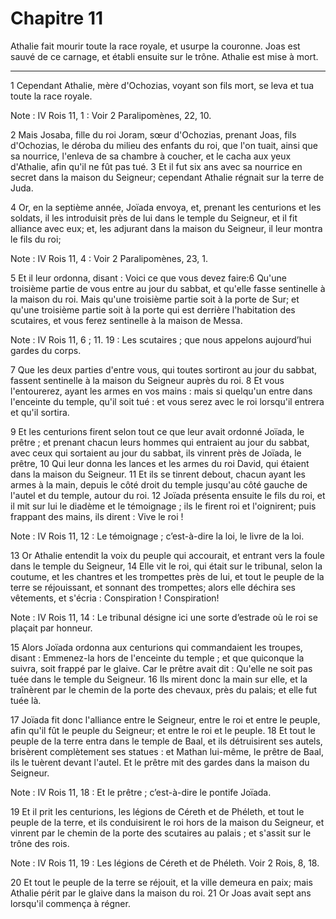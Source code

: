 # Chapitre 11

Athalie fait mourir toute la race royale, et usurpe la couronne.
Joas est sauvé de ce carnage, et établi ensuite sur le trône.
Athalie est mise à mort.

***

1 Cependant Athalie, mère d'Ochozias, voyant son fils mort, se leva et tua toute la race royale.

<span class="bible-note">Note : </span> IV Rois 11, 1 : Voir 2 Paralipomènes, 22, 10.

2 Mais Josaba, fille du roi Joram, sœur d'Ochozias, prenant Joas, fils d'Ochozias, le déroba du milieu des enfants du roi, que l'on tuait, ainsi que sa nourrice, l'enleva de sa chambre à coucher, et le cacha aux yeux d'Athalie, afin qu'il ne fût pas tué. 3 Et il fut six ans avec sa nourrice en secret dans la maison du Seigneur; cependant Athalie régnait sur la terre de Juda.


4 Or, en la septième année, Joïada envoya, et, prenant les centurions et les soldats, il les introduisit près de lui dans le temple du Seigneur, et il fit alliance avec eux; et, les adjurant dans la maison du Seigneur, il leur montra le fils du roi;

<span class="bible-note">Note : </span> IV Rois 11, 4 : Voir 2 Paralipomènes, 23, 1.

5 Et il leur ordonna, disant : Voici ce que vous devez faire:6 Qu'une troisième partie de vous entre au jour du sabbat, et qu'elle fasse sentinelle à la maison du roi. Mais qu'une troisième partie soit à la porte de Sur; et qu'une troisième partie soit à la porte qui est derrière l'habitation des scutaires, et vous ferez sentinelle à la maison de Messa.

<span class="bible-note">Note : </span> IV Rois 11, 6 ; 11. 19 : Les scutaires ; que nous appelons aujourd’hui gardes du corps.

7 Que les deux parties d'entre vous, qui toutes sortiront au jour du sabbat, fassent sentinelle à la maison du Seigneur auprès du roi. 8 Et vous l'entourerez, ayant les armes en vos mains : mais si quelqu'un entre dans l'enceinte du temple, qu'il soit tué : et vous serez avec le roi lorsqu'il entrera et qu'il sortira.


9 Et les centurions firent selon tout ce que leur avait ordonné Joïada, le prêtre ; et prenant chacun leurs hommes qui entraient au jour du sabbat, avec ceux qui sortaient au jour du sabbat, ils vinrent près de Joïada, le prêtre, 10 Qui leur donna les lances et les armes du roi David, qui étaient dans la maison du Seigneur. 11 Et ils se tinrent debout, chacun ayant les armes à la main, depuis le côté droit du temple jusqu'au côté gauche de l'autel et du temple, autour du roi. 12 Joïada présenta ensuite le fils du roi, et il mit sur lui le diadème et le témoignage ; ils le firent roi et l'oignirent; puis frappant des mains, ils dirent : Vive le roi !

<span class="bible-note">Note : </span> IV Rois 11, 12 : Le témoignage ; c’est-à-dire la loi, le livre de la loi.


13 Or Athalie entendit la voix du peuple qui accourait, et entrant vers la foule dans le temple du Seigneur, 14 Elle vit le roi, qui était sur le tribunal, selon la coutume, et les chantres et les trompettes près de lui, et tout le peuple de la terre se réjouissant, et sonnant des trompettes; alors elle déchira ses vêtements, et s'écria : Conspiration ! Conspiration!

<span class="bible-note">Note : </span> IV Rois 11, 14 : Le tribunal désigne ici une sorte d’estrade où le roi se plaçait par honneur.

15 Alors Joïada ordonna aux centurions qui commandaient les troupes, disant : Emmenez-la hors de l'enceinte du temple ; et que quiconque la suivra, soit frappé par le glaive. Car le prêtre avait dit : Qu'elle ne soit pas tuée dans le temple du Seigneur. 16 Ils mirent donc la main sur elle, et la traînèrent par le chemin de la porte des chevaux, près du palais; et elle fut tuée là.


17 Joïada fit donc l'alliance entre le Seigneur, entre le roi et entre le peuple, afin qu'il fût le peuple du Seigneur; et entre le roi et le peuple. 18 Et tout le peuple de la terre entra dans le temple de Baal, et ils détruisirent ses autels, brisèrent complètement ses statues : et Mathan lui-même, le prêtre de Baal, ils le tuèrent devant l'autel. Et le prêtre mit des gardes dans la maison du Seigneur.

<span class="bible-note">Note : </span> IV Rois 11, 18 : Et le prêtre ; c’est-à-dire le pontife Joïada.

19 Et il prit les centurions, les légions de Céreth et de Phéleth, et tout le peuple de la terre, et ils conduisirent le roi hors de la maison du Seigneur, et vinrent par le chemin de la porte des scutaires au palais ; et s'assit sur le trône des rois.

<span class="bible-note">Note : </span> IV Rois 11, 19 : Les légions de Céreth et de Phéleth. Voir 2 Rois, 8, 18.

20 Et tout le peuple de la terre se réjouit, et la ville demeura en paix; mais Athalie périt par le glaive dans la maison du roi. 21 Or Joas avait sept ans lorsqu'il commença à régner.

